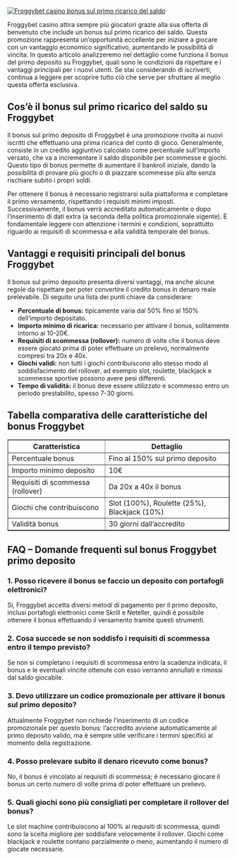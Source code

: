 [![Froggybet casino bonus sul primo ricarico del saldo](https://123-caf.pages.dev/gitsignup.png)](https://vrmoo.ru/Bt82HjjY)

<div>   <p>Froggybet casino attira sempre più giocatori grazie alla sua offerta di benvenuto che include un bonus sul primo ricarico del saldo. Questa promozione rappresenta un’opportunità eccellente per iniziare a giocare con un vantaggio economico significativo, aumentando le possibilità di vincita. In questo articolo analizzeremo nel dettaglio come funziona il bonus del primo deposito su Froggybet, quali sono le condizioni da rispettare e i vantaggi principali per i nuovi utenti. Se stai considerando di iscriverti, continua a leggere per scoprire tutto ciò che serve per sfruttare al meglio questa offerta esclusiva.</p>    <h2>Cos’è il bonus sul primo ricarico del saldo su Froggybet</h2>   <p>Il bonus sul primo deposito di Froggybet è una promozione rivolta ai nuovi iscritti che effettuano una prima ricarica del conto di gioco. Generalmente, consiste in un credito aggiuntivo calcolato come percentuale sull’importo versato, che va a incrementare il saldo disponibile per scommesse e giochi. Questo tipo di bonus permette di aumentare il bankroll iniziale, dando la possibilità di provare più giochi o di piazzare scommesse più alte senza rischiare subito i propri soldi.</p>   <p>Per ottenere il bonus è necessario registrarsi sulla piattaforma e completare il primo versamento, rispettando i requisiti minimi imposti. Successivamente, il bonus verrà accreditato automaticamente o dopo l’inserimento di dati extra (a seconda della politica promozionale vigente). È fondamentale leggere con attenzione i termini e condizioni, soprattutto riguardo ai requisiti di scommessa e alla validità temporale del bonus.</p>    <h2>Vantaggi e requisiti principali del bonus Froggybet</h2>   <p>Il bonus sul primo deposito presenta diversi vantaggi, ma anche alcune regole da rispettare per poter convertire il credito bonus in denaro reale prelevabile. Di seguito una lista dei punti chiave da considerare:</p>   <ul>     <li><strong>Percentuale di bonus:</strong> tipicamente varia dal 50% fino al 150% dell’importo depositato.</li>     <li><strong>Importo minimo di ricarica:</strong> necessario per attivare il bonus, solitamente intorno ai 10-20€.</li>     <li><strong>Requisiti di scommessa (rollover):</strong> numero di volte che il bonus deve essere giocato prima di poter effettuare un prelievo, normalmente compresi tra 20x e 40x.</li>     <li><strong>Giochi validi:</strong> non tutti i giochi contribuiscono allo stesso modo al soddisfacimento del rollover, ad esempio slot, roulette, blackjack e scommesse sportive possono avere pesi differenti.</li>     <li><strong>Tempo di validità:</strong> il bonus deve essere utilizzato e scommesso entro un periodo prestabilito, spesso 7-30 giorni.</li>   </ul>    <h2>Tabella comparativa delle caratteristiche del bonus Froggybet</h2>   <table border="1" cellpadding="5" cellspacing="0" style="border-collapse: collapse; width: 100%;">     <thead>       <tr>         <th>Caratteristica</th>         <th>Dettaglio</th>       </tr>     </thead>     <tbody>       <tr>         <td>Percentuale bonus</td>         <td>Fino al 150% sul primo deposito</td>       </tr>       <tr>         <td>Importo minimo deposito</td>         <td>10€</td>       </tr>       <tr>         <td>Requisiti di scommessa (rollover)</td>         <td>Da 20x a 40x il bonus</td>       </tr>       <tr>         <td>Giochi che contribuiscono</td>         <td>Slot (100%), Roulette (25%), Blackjack (10%)</td>       </tr>       <tr>         <td>Validità bonus</td>         <td>30 giorni dall’accredito</td>       </tr>     </tbody>   </table>    <h2>FAQ – Domande frequenti sul bonus Froggybet primo deposito</h2>   <h3>1. Posso ricevere il bonus se faccio un deposito con portafogli elettronici?</h3>   <p>Sì, Froggybet accetta diversi metodi di pagamento per il primo deposito, inclusi portafogli elettronici come Skrill e Neteller, quindi è possibile ottenere il bonus effettuando il versamento tramite questi strumenti.</p>    <h3>2. Cosa succede se non soddisfo i requisiti di scommessa entro il tempo previsto?</h3>   <p>Se non si completano i requisiti di scommessa entro la scadenza indicata, il bonus e le eventuali vincite ottenute con esso verranno annullati e rimossi dal saldo giocabile.</p>    <h3>3. Devo utilizzare un codice promozionale per attivare il bonus sul primo deposito?</h3>   <p>Attualmente Froggybet non richiede l’inserimento di un codice promozionale per questo bonus: l’accredito avviene automaticamente al primo deposito valido, ma è sempre utile verificare i termini specifici al momento della registrazione.</p>    <h3>4. Posso prelevare subito il denaro ricevuto come bonus?</h3>   <p>No, il bonus è vincolato ai requisiti di scommessa; è necessario giocare il bonus un certo numero di volte prima di poter effettuare un prelievo.</p>    <h3>5. Quali giochi sono più consigliati per completare il rollover del bonus?</h3>   <p>Le slot machine contribuiscono al 100% ai requisiti di scommessa, quindi sono la scelta migliore per soddisfare velocemente il rollover. Giochi come blackjack e roulette contano parzialmente o meno, aumentando il numero di giocate necessarie.</p> </div>